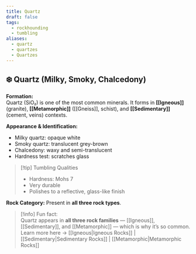 ```yaml
---
title: Quartz
draft: false
tags:
  - rockhounding
  - tumbling
aliases:
  - quartz
  - quartzes
  - Quartzes
---
```

## ❄️ Quartz (Milky, Smoky, Chalcedony)

**Formation:**  
Quartz (SiO₂) is one of the most common minerals. It forms in **[[Igneous]]** (granite), **[[Metamorphic]]** ([[Gneiss]], schist), and **[[Sedimentary]]** (cement, veins) contexts.  

**Appearance & Identification:**  
- Milky quartz: opaque white  
- Smoky quartz: translucent grey-brown  
- Chalcedony: waxy and semi-translucent  
- Hardness test: scratches glass  

> [!tip] Tumbling Qualities  
> - Hardness: Mohs 7  
> - Very durable  
> - Polishes to a reflective, glass-like finish  

**Rock Category:** Present in **all three rock types**.

> [!info] Fun fact:  
> Quartz appears in **all three rock families** — [[Igneous]], [[Sedimentary]], and [[Metamorphic]] — which is why it’s so common.  
> Learn more here → [[Igneous|Igneous Rocks]] | [[Sedimentary|Sedimentary Rocks]] | [[Metamorphic|Metamorphic Rocks]]


